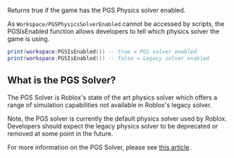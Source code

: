 Returns true if the game has the PGS Physics solver enabled.

As `Workspace/PGSPhysicsSolverEnabled` cannot be accessed by scripts, the PGSIsEnabled function allows developers to tell which physics solver the game is using.

```Lua
print(workspace:PGSIsEnabled()) -- true = PGS solver enabled 
print(workspace:PGSIsEnabled()) -- false = Legacy solver enabled
``` 

What is the PGS Solver?
-----------------------

The PGS Solver is Roblox's state of the art physics solver which offers a range of simulation capabilities not available in Roblox's legacy solver.

Note, the PGS solver is currently the default physics solver used by Roblox. Developers should expect the legacy physics solver to be deprecated or removed at some point in the future.

For more information on the PGS Solver, please see [this article](https://developer.roblox.com/articles/Building-with-PGS).